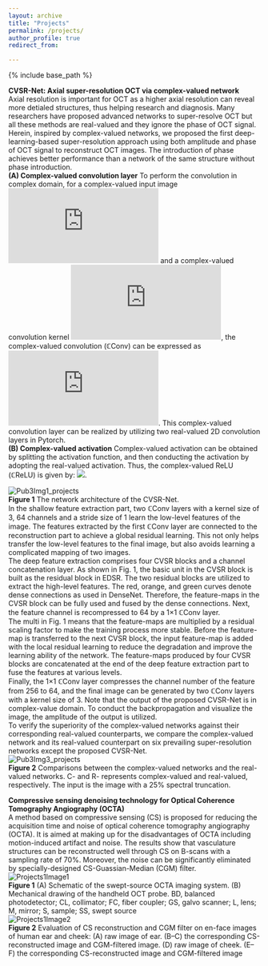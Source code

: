 ```yaml
---
layout: archive
title: "Projects"
permalink: /projects/
author_profile: true
redirect_from:

---
```


{% include base_path %}

**CVSR-Net: Axial super-resolution OCT via complex-valued network**  
Axial resolution is important for OCT as a higher axial resolution can reveal more detialed structures, thus helping research and diagnosis. Many researchers have proposed advanced networks to super-resolve OCT but all these methods are real-valued and they ignore the phase of OCT signal. Herein, inspired by complex-valued networks, we proposed the first deep-learning-based super-resolution approach using both amplitude and phase of OCT signal to reconstruct OCT images. The introduction of phase achieves better performance than a network of the same structure without phase introduction.  
**(A) Complex-valued convolution layer** To perform the convolution in complex domain, for a complex-valued input image ![](http://latex.codecogs.com/svg.latex?I=x+iy) and a complex-valued convolution kernel ![](http://latex.codecogs.com/svg.latex?W=A+iB), the complex-valued convolution (ℂConv) can be expressed as ![](http://latex.codecogs.com/svg.latex?W*I=(A*x-B*y)+i(B*x+A*y)). This complex-valued convolution layer can be realized by utilizing two real-valued 2D convolution layers in Pytorch.  
**(B) Complex-valued activation** Complex-valued activation can be obtained by splitting the activation function, and then conducting the activation by adopting the real-valued activation. Thus, the complex-valued ReLU (ℂReLU) is given by:  ![](http://latex.codecogs.com/svg.latex?\mathbb{C}\text{ReLU}(z)=\text{ReLU}(\Re%20(z))+i\text{ReLU}(\Im%20(z))).

![Pub3Img1_projects](http://Lingyun-Wang.github.io/images/Pub3Img1.png)  
**Figure 1**  The network architecture of the CVSR-Net.  
In the shallow feature extraction part, two ℂConv layers with a kernel size of 3, 64 channels and a stride size of 1 learn the low-level features of the image. The features extracted by the first ℂConv layer are connected to the reconstruction part to achieve a global residual learning. This not only helps transfer the low-level features to the final image, but also avoids learning a complicated mapping of two images.  
The deep feature extraction comprises four CVSR blocks and a channel concatenation layer. As shown in Fig. 1, the basic unit in the CVSR block is built as the residual block in EDSR. The two residual blocks are utilized to extract the high-level features. The red, orange, and green curves denote dense connections as used in DenseNet. Therefore, the feature-maps in the CVSR block can be fully used and fused by the dense connections. Next, the feature channel is recompressed to 64 by a 1×1 ℂConv layer.  
The multi in Fig. 1 means that the feature-maps are multiplied by a residual scaling factor to make the training process more stable. Before the feature-map is transferred to the next CVSR block, the input feature-map is added with the local residual learning to reduce the degradation and improve the learning ability of the network. The feature-maps produced by four CVSR blocks are concatenated at the end of the deep feature extraction part to fuse the features at various levels.  
Finally, the 1×1 ℂConv layer compresses the channel number of the feature from 256 to 64, and the final image can be generated by two ℂConv layers with a kernel size of 3. Note that the output of the proposed CVSR-Net is in complex-value domain. To conduct the backpropagation and visualize the image, the amplitude of the output is utilized.  
To verify the superiority of the complex-valued networks against their corresponding real-valued counterparts, we compare the complex-valued network and its real-valued counterpart on six prevailing super-resolution networks except the proposed CVSR-Net.  
![Pub3Img3_projects](http://Lingyun-Wang.github.io/images/Pub3Img3.png)  
**Figure 2**  Comparisons between the complex-valued networks and the real-valued networks. C- and R- represents complex-valued and real-valued, respectively. The input is the image with a 25% spectral truncation.  

**Compressive sensing denoising technology for Optical Coherence Tomography Angiography (OCTA)**  
A method based on compressive sensing (CS) is proposed for reducing the acquisition time and noise of optical coherence tomography angiography (OCTA). 
It is aimed at making up for the disadvantages of OCTA including motion-induced artifact and noise. The results show that vasculature structures can be 
reconstructed well through CS on B-scans with a sampling rate of 70%. Moreover, the noise can be significantly eliminated by specially-designed 
CS-Guassian-Median (CGM) filter.  
![Projects1Image1](http://Lingyun-Wang.github.io/images/Projects1Image1.png)  
**Figure 1** (A) Schematic of the swept-source OCTA imaging system. (B) Mechanical drawing of the handheld OCT probe. BD, balanced photodetector; 
CL, collimator; FC, fiber coupler; GS, galvo scanner; L, lens; M, mirror; S, sample; SS, swept source  
![Projects1Image2](http://Lingyun-Wang.github.io/images/Projects1Image2.png)  
**Figure 2** Evaluation of CS reconstruction and CGM filter on en-face images of human ear and cheek: (A) raw image of ear. (B–C) 
the corresponding CS-reconstructed image and CGM-filtered image. (D) raw image of cheek. (E–F) the corresponding CS-reconstructed 
image and CGM-filtered image


